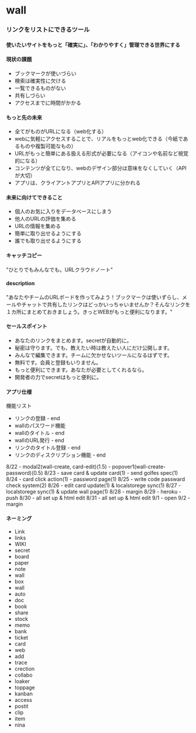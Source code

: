 # wall

### リンクをリストにできるツール

#### 使いたいサイトをもっと「確実に」、「わかりやすく」管理できる世界にする
#### 現状の課題
- ブックマークが使いづらい
- 検索は確実性に欠ける
- 一覧できるものがない
- 共有しづらい
- アクセスまでに時間がかかる

#### もっと先の未来
- 全てがものがURLになる（web化する）
- webに気軽にアクセスすることで、リアルをもっとweb化できる（今紙であるものや複製可能なもの）
- URLがもっと簡単にある扱える形式が必要になる（アイコンや名前など視覚的になる）
- コンテンツが全てになり、webのデザイン部分は意味をなくしていく（APIが大切）
- アプリは、クライアントアプリとAPIアプリに分かれる

#### 未来に向けてできること
- 個人のお気に入りをデータベースにしまう
- 他人のURLの評価を集める
- URLの情報を集める
- 簡単に取り出せるようにする
- 誰でも取り出せるようにする

#### キャッチコピー
"ひとりでもみんなでも。URLクラウドノート"

#### description
"あなたやチームのURLボードを作ってみよう！ブックマークは使いずらし、メールやチャットで共有したリンクはどっかいっちゃいませんか？そんなリンクを１カ所にまとめておきましょう。きっとWEBがもっと便利になります。"

#### セールスポイント
- あなたのリンクをまとめます。secretが自動的に。
- 秘密は守ります。でも、教えたい時は教えたい人にだけ公開します。
- みんなで編集できます。チームに欠かせないツールになるはずです。
- 無料です。会員と登録もいりません。
- もっと便利にできます。あなたが必要としてくれるなら。
- 開発者の力でsecretはもっと便利に。

#### アプリ仕様

機能リスト

- リンクの登録 - end
- wallのパスワード機能
- wallのタイトル - end
- wallのURL発行 - end
- リンクのタイトル登録 - end
- リンクのディスクリプション機能 - end

8/22 - modal2(wall-create, card-edit)(1.5) - popover1(wall-create-password)(0.5)
8/23 - save card & update card(1) - send golfes spec(1)
8/24 - card click action(1) - password page(1)
8/25 - write code passward check system(2)
8/26 - edit card update(1) & localstorege sync(1)
8/27 - localstorege sync(1) & update wall page(1)
8/28 - margin
8/29 - heroku -push
8/30 - all set up & html edit
8/31 - all set up & html edit
9/1 - open
9/2 - margin

#### ネーミング
- Link
- links
- WIKI
- secret
- board
- paper
- note
- wall
- box
- wall
- auto
- doc
- book
- share
- stock
- memo
- bank
- ticket
- card
- web
- add
- trace
- crection
- collabo
- loaker
- toppage
- kanban
- access
- postit
- clip
- item
- nina
